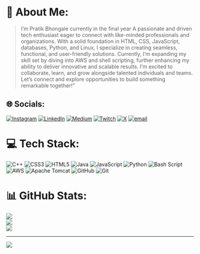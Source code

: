 # 💫 About Me:
>I’m Pratik Bhongale currently in the final year A passionate and driven tech enthusiast eager to connect with like-minded professionals and organizations. With a solid foundation in HTML, CSS, JavaScript, databases, Python, and Linux, I specialize in creating seamless, functional, and user-friendly solutions. Currently, I’m expanding my skill set by diving into AWS and shell scripting, further enhancing my ability to deliver innovative and scalable results. I’m excited to collaborate, learn, and grow alongside talented individuals and teams. Let’s connect and explore opportunities to build something remarkable together!"


## 🌐 Socials:
[![Instagram](https://img.shields.io/badge/Instagram-%23E4405F.svg?logo=Instagram&logoColor=white)](https://www.instagram.com/pratik_bhongale_8922?igsh=y2uwdxfnmtf3ntjq) [![LinkedIn](https://img.shields.io/badge/LinkedIn-%230077B5.svg?logo=linkedin&logoColor=white)](https://www.linkedin.com/in/pratik-bhongale-860222231) [![Medium](https://img.shields.io/badge/Medium-12100E?logo=medium&logoColor=white)](https://medium.com/@@awspratikbhongale13) [![Twitch](https://img.shields.io/badge/Twitch-%239146FF.svg?logo=Twitch&logoColor=white)](https://twitch.tv/pratikbhongale2) [![X](https://img.shields.io/badge/X-black.svg?logo=X&logoColor=white)](https://x.com/pratikbhongale2) [![email](https://img.shields.io/badge/Email-D14836?logo=gmail&logoColor=white)](mailto:pratikbhongale01@gmail.com) 

# 💻 Tech Stack:
![C++](https://img.shields.io/badge/c++-%2300599C.svg?style=for-the-badge&logo=c%2B%2B&logoColor=white) ![CSS3](https://img.shields.io/badge/css3-%231572B6.svg?style=for-the-badge&logo=css3&logoColor=white) ![HTML5](https://img.shields.io/badge/html5-%23E34F26.svg?style=for-the-badge&logo=html5&logoColor=white) ![Java](https://img.shields.io/badge/java-%23ED8B00.svg?style=for-the-badge&logo=openjdk&logoColor=white) ![JavaScript](https://img.shields.io/badge/javascript-%23323330.svg?style=for-the-badge&logo=javascript&logoColor=%23F7DF1E) ![Python](https://img.shields.io/badge/python-3670A0?style=for-the-badge&logo=python&logoColor=ffdd54) ![Bash Script](https://img.shields.io/badge/bash_script-%23121011.svg?style=for-the-badge&logo=gnu-bash&logoColor=white) ![AWS](https://img.shields.io/badge/AWS-%23FF9900.svg?style=for-the-badge&logo=amazon-aws&logoColor=white) ![Apache Tomcat](https://img.shields.io/badge/apache%20tomcat-%23F8DC75.svg?style=for-the-badge&logo=apache-tomcat&logoColor=black) ![GitHub](https://img.shields.io/badge/github-%23121011.svg?style=for-the-badge&logo=github&logoColor=white) ![Git](https://img.shields.io/badge/git-%23F05033.svg?style=for-the-badge&logo=git&logoColor=white)
# 📊 GitHub Stats:
![](https://github-readme-stats.vercel.app/api?username=pratikbhongale&theme=dark&hide_border=false&include_all_commits=false&count_private=false)<br/>
![](https://nirzak-streak-stats.vercel.app/?user=pratikbhongale&theme=dark&hide_border=false)<br/>
![](https://github-readme-stats.vercel.app/api/top-langs/?username=pratikbhongale&theme=dark&hide_border=false&include_all_commits=false&count_private=false&layout=compact)

---
[![](https://visitcount.itsvg.in/api?id=pratikbhongale&icon=0&color=0)](https://visitcount.itsvg.in)

<!-- Proudly created with GPRM ( https://gprm.itsvg.in ) -->
